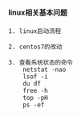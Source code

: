 #### linux相关基本问题
    1. linux启动流程

    2. centos7的改动

    3. 查看系统状态的命令
        netstat -nao
        lsof -i
        du df 
        free -h
        top -pH
        ps -ef